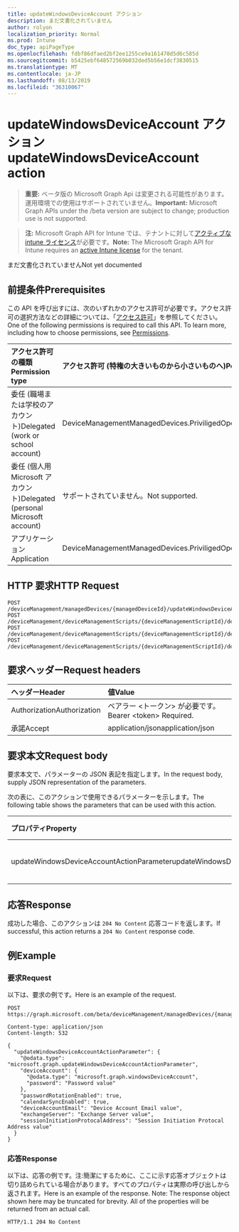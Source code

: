 ```yaml
---
title: updateWindowsDeviceAccount アクション
description: まだ文書化されていません
author: rolyon
localization_priority: Normal
ms.prod: Intune
doc_type: apiPageType
ms.openlocfilehash: fdbf86dfaed2bf2ee1255ce9a161470d5d6c585d
ms.sourcegitcommit: b5425ebf648572569b032ded5b56e1dcf3830515
ms.translationtype: MT
ms.contentlocale: ja-JP
ms.lasthandoff: 08/13/2019
ms.locfileid: "36310067"
---
```

# <a name="updatewindowsdeviceaccount-action"></a><span data-ttu-id="bb909-103">updateWindowsDeviceAccount アクション</span><span class="sxs-lookup"><span data-stu-id="bb909-103">updateWindowsDeviceAccount action</span></span>

> <span data-ttu-id="bb909-104">**重要:** ベータ版の Microsoft Graph Api は変更される可能性があります。運用環境での使用はサポートされていません。</span><span class="sxs-lookup"><span data-stu-id="bb909-104">**Important:** Microsoft Graph APIs under the /beta version are subject to change; production use is not supported.</span></span>

> <span data-ttu-id="bb909-105">**注:** Microsoft Graph API for Intune では、テナントに対して[アクティブな intune ライセンス](https://go.microsoft.com/fwlink/?linkid=839381)が必要です。</span><span class="sxs-lookup"><span data-stu-id="bb909-105">**Note:** The Microsoft Graph API for Intune requires an [active Intune license](https://go.microsoft.com/fwlink/?linkid=839381) for the tenant.</span></span>

<span data-ttu-id="bb909-106">まだ文書化されていません</span><span class="sxs-lookup"><span data-stu-id="bb909-106">Not yet documented</span></span>

## <a name="prerequisites"></a><span data-ttu-id="bb909-107">前提条件</span><span class="sxs-lookup"><span data-stu-id="bb909-107">Prerequisites</span></span>
<span data-ttu-id="bb909-p101">この API を呼び出すには、次のいずれかのアクセス許可が必要です。アクセス許可の選択方法などの詳細については、「[アクセス許可](/graph/permissions-reference)」を参照してください。</span><span class="sxs-lookup"><span data-stu-id="bb909-p101">One of the following permissions is required to call this API. To learn more, including how to choose permissions, see [Permissions](/graph/permissions-reference).</span></span>

|<span data-ttu-id="bb909-110">アクセス許可の種類</span><span class="sxs-lookup"><span data-stu-id="bb909-110">Permission type</span></span>|<span data-ttu-id="bb909-111">アクセス許可 (特権の大きいものから小さいものへ)</span><span class="sxs-lookup"><span data-stu-id="bb909-111">Permissions (from most to least privileged)</span></span>|
|:---|:---|
|<span data-ttu-id="bb909-112">委任 (職場または学校のアカウント)</span><span class="sxs-lookup"><span data-stu-id="bb909-112">Delegated (work or school account)</span></span>|<span data-ttu-id="bb909-113">DeviceManagementManagedDevices.PriviligedOperation.All</span><span class="sxs-lookup"><span data-stu-id="bb909-113">DeviceManagementManagedDevices.PriviligedOperation.All</span></span>|
|<span data-ttu-id="bb909-114">委任 (個人用 Microsoft アカウント)</span><span class="sxs-lookup"><span data-stu-id="bb909-114">Delegated (personal Microsoft account)</span></span>|<span data-ttu-id="bb909-115">サポートされていません。</span><span class="sxs-lookup"><span data-stu-id="bb909-115">Not supported.</span></span>|
|<span data-ttu-id="bb909-116">アプリケーション</span><span class="sxs-lookup"><span data-stu-id="bb909-116">Application</span></span>|<span data-ttu-id="bb909-117">DeviceManagementManagedDevices.PriviligedOperation.All</span><span class="sxs-lookup"><span data-stu-id="bb909-117">DeviceManagementManagedDevices.PriviligedOperation.All</span></span>|

## <a name="http-request"></a><span data-ttu-id="bb909-118">HTTP 要求</span><span class="sxs-lookup"><span data-stu-id="bb909-118">HTTP Request</span></span>
<!-- {
  "blockType": "ignored"
}
-->
``` http
POST /deviceManagement/managedDevices/{managedDeviceId}/updateWindowsDeviceAccount
POST /deviceManagement/deviceManagementScripts/{deviceManagementScriptId}/deviceRunStates/{deviceManagementScriptDeviceStateId}/managedDevice/updateWindowsDeviceAccount
POST /deviceManagement/deviceManagementScripts/{deviceManagementScriptId}/deviceRunStates/{deviceManagementScriptDeviceStateId}/managedDevice/users/{userId}/managedDevices/{managedDeviceId}/updateWindowsDeviceAccount
POST /deviceManagement/deviceManagementScripts/{deviceManagementScriptId}/deviceRunStates/{deviceManagementScriptDeviceStateId}/managedDevice/detectedApps/{detectedAppId}/managedDevices/{managedDeviceId}/updateWindowsDeviceAccount
```

## <a name="request-headers"></a><span data-ttu-id="bb909-119">要求ヘッダー</span><span class="sxs-lookup"><span data-stu-id="bb909-119">Request headers</span></span>
|<span data-ttu-id="bb909-120">ヘッダー</span><span class="sxs-lookup"><span data-stu-id="bb909-120">Header</span></span>|<span data-ttu-id="bb909-121">値</span><span class="sxs-lookup"><span data-stu-id="bb909-121">Value</span></span>|
|:---|:---|
|<span data-ttu-id="bb909-122">Authorization</span><span class="sxs-lookup"><span data-stu-id="bb909-122">Authorization</span></span>|<span data-ttu-id="bb909-123">ベアラー &lt;トークン&gt; が必要です。</span><span class="sxs-lookup"><span data-stu-id="bb909-123">Bearer &lt;token&gt; Required.</span></span>|
|<span data-ttu-id="bb909-124">承諾</span><span class="sxs-lookup"><span data-stu-id="bb909-124">Accept</span></span>|<span data-ttu-id="bb909-125">application/json</span><span class="sxs-lookup"><span data-stu-id="bb909-125">application/json</span></span>|

## <a name="request-body"></a><span data-ttu-id="bb909-126">要求本文</span><span class="sxs-lookup"><span data-stu-id="bb909-126">Request body</span></span>
<span data-ttu-id="bb909-127">要求本文で、パラメーターの JSON 表記を指定します。</span><span class="sxs-lookup"><span data-stu-id="bb909-127">In the request body, supply JSON representation of the parameters.</span></span>

<span data-ttu-id="bb909-128">次の表に、このアクションで使用できるパラメーターを示します。</span><span class="sxs-lookup"><span data-stu-id="bb909-128">The following table shows the parameters that can be used with this action.</span></span>

|<span data-ttu-id="bb909-129">プロパティ</span><span class="sxs-lookup"><span data-stu-id="bb909-129">Property</span></span>|<span data-ttu-id="bb909-130">型</span><span class="sxs-lookup"><span data-stu-id="bb909-130">Type</span></span>|<span data-ttu-id="bb909-131">説明</span><span class="sxs-lookup"><span data-stu-id="bb909-131">Description</span></span>|
|:---|:---|:---|
|<span data-ttu-id="bb909-132">updateWindowsDeviceAccountActionParameter</span><span class="sxs-lookup"><span data-stu-id="bb909-132">updateWindowsDeviceAccountActionParameter</span></span>|[<span data-ttu-id="bb909-133">updateWindowsDeviceAccountActionParameter</span><span class="sxs-lookup"><span data-stu-id="bb909-133">updateWindowsDeviceAccountActionParameter</span></span>](../resources/intune-devices-updatewindowsdeviceaccountactionparameter.md)|<span data-ttu-id="bb909-134">まだ文書化されていません</span><span class="sxs-lookup"><span data-stu-id="bb909-134">Not yet documented</span></span>|



## <a name="response"></a><span data-ttu-id="bb909-135">応答</span><span class="sxs-lookup"><span data-stu-id="bb909-135">Response</span></span>
<span data-ttu-id="bb909-136">成功した場合、このアクションは `204 No Content` 応答コードを返します。</span><span class="sxs-lookup"><span data-stu-id="bb909-136">If successful, this action returns a `204 No Content` response code.</span></span>

## <a name="example"></a><span data-ttu-id="bb909-137">例</span><span class="sxs-lookup"><span data-stu-id="bb909-137">Example</span></span>

### <a name="request"></a><span data-ttu-id="bb909-138">要求</span><span class="sxs-lookup"><span data-stu-id="bb909-138">Request</span></span>
<span data-ttu-id="bb909-139">以下は、要求の例です。</span><span class="sxs-lookup"><span data-stu-id="bb909-139">Here is an example of the request.</span></span>
``` http
POST https://graph.microsoft.com/beta/deviceManagement/managedDevices/{managedDeviceId}/updateWindowsDeviceAccount

Content-type: application/json
Content-length: 532

{
  "updateWindowsDeviceAccountActionParameter": {
    "@odata.type": "microsoft.graph.updateWindowsDeviceAccountActionParameter",
    "deviceAccount": {
      "@odata.type": "microsoft.graph.windowsDeviceAccount",
      "password": "Password value"
    },
    "passwordRotationEnabled": true,
    "calendarSyncEnabled": true,
    "deviceAccountEmail": "Device Account Email value",
    "exchangeServer": "Exchange Server value",
    "sessionInitiationProtocalAddress": "Session Initiation Protocal Address value"
  }
}
```

### <a name="response"></a><span data-ttu-id="bb909-140">応答</span><span class="sxs-lookup"><span data-stu-id="bb909-140">Response</span></span>
<span data-ttu-id="bb909-p102">以下は、応答の例です。注:簡潔にするために、ここに示す応答オブジェクトは切り詰められている場合があります。すべてのプロパティは実際の呼び出しから返されます。</span><span class="sxs-lookup"><span data-stu-id="bb909-p102">Here is an example of the response. Note: The response object shown here may be truncated for brevity. All of the properties will be returned from an actual call.</span></span>
``` http
HTTP/1.1 204 No Content
```






